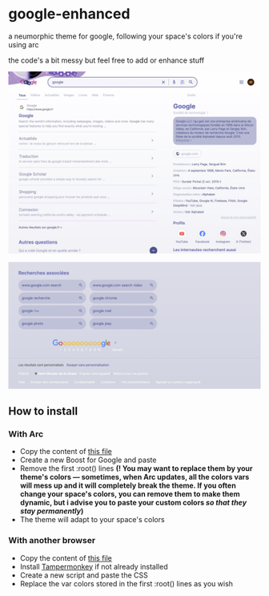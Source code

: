 # google-enhanced
a neumorphic theme for google, following your space's colors if you're using arc

the code's a bit messy but feel free to add or enhance stuff

![First illustration of the theme](https://raw.githubusercontent.com/basilegrnd/google-enhanced/refs/heads/main/screenshot1.jpeg)

![Second illustration of the theme](https://raw.githubusercontent.com/basilegrnd/google-enhanced/refs/heads/main/screenshot2.jpeg)

## How to install

### With Arc
- Copy the content of [this file](https://github.com/basilegrnd/google-enhanced/blob/e4f7d8e35c089b65d4732ed27d472022b6a393b8/main.css)
- Create a new Boost for Google and paste
- Remove the first :root() lines **(! You may want to replace them by your theme's colors — sometimes, when Arc updates, all the colors vars will mess up and it will completely break the theme. If you often change your space's colors, you can remove them to make them dynamic, but i advise you to paste your custom colors _so that they stay permanently_)**
- The theme will adapt to your space's colors

### With another browser
- Copy the content of [this file](https://github.com/basilegrnd/google-enhanced/blob/e4f7d8e35c089b65d4732ed27d472022b6a393b8/main.css)
- Install [Tampermonkey](https://www.tampermonkey.net/) if not already installed
- Create a new script and paste the CSS
- Replace the var colors stored in the first :root() lines as you wish
